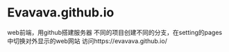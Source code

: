 # Evavava.github.io
web前端，用github搭建服务器
不同的项目创建不同的分支，在setting的pages中切换对外显示的web网站
访问https://evavava.github.io/
